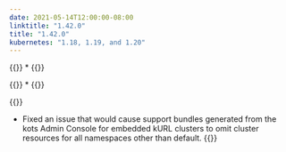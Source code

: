 ```yaml
---
date: 2021-05-14T12:00:00-08:00
linktitle: "1.42.0"
title: "1.42.0"
kubernetes: "1.18, 1.19, and 1.20"
---
```

{{<features>}}
* 
{{</features>}}

{{<changes>}}
* 
{{</changes>}}

{{<fixes>}}
* Fixed an issue that would cause support bundles generated from the kots Admin Console for embedded kURL clusters to omit cluster resources for all namespaces other than default.
{{</fixes>}}
